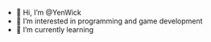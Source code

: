 - 👋 Hi, I’m @YenWick
- 👀 I’m interested in programming and game development
- 🌱 I’m currently learning

<!---
YenWick/YenWick is a ✨ special ✨ repository because its `README.md` (this file) appears on your GitHub profile.
You can click the Preview link to take a look at your changes.
--->
